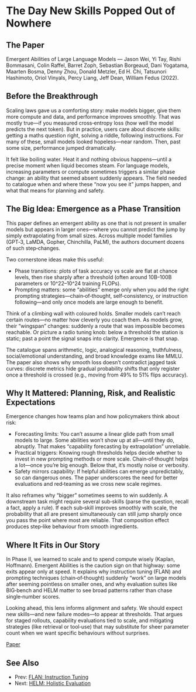 # The Day New Skills Popped Out of Nowhere

## The Paper

Emergent Abilities of Large Language Models — Jason Wei, Yi Tay, Rishi
Bommasani, Colin Raffel, Barret Zoph, Sebastian Borgeaud, Dani Yogatama,
Maarten Bosma, Denny Zhou, Donald Metzler, Ed H. Chi, Tatsunori Hashimoto,
Oriol Vinyals, Percy Liang, Jeff Dean, William Fedus (2022).

## Before the Breakthrough

Scaling laws gave us a comforting story: make models bigger, give them more
compute and data, and performance improves smoothly. That was mostly true—if you
measured cross‑entropy loss (how well the model predicts the next token). But in
practice, users care about discrete skills: getting a maths question right,
solving a riddle, following instructions. For many of these, small models looked
hopeless—near random. Then, past some size, performance jumped dramatically.

It felt like boiling water. Heat it and nothing obvious happens—until a precise
moment when liquid becomes steam. For language models, increasing parameters or
compute sometimes triggers a similar phase change: an ability that seemed absent
suddenly appears. The field needed to catalogue when and where these “now you
see it” jumps happen, and what that means for planning and safety.

## The Big Idea: Emergence as a Phase Transition

This paper defines an emergent ability as one that is not present in smaller
models but appears in larger ones—where you cannot predict the jump by simply
extrapolating from small sizes. Across multiple model families (GPT‑3, LaMDA,
Gopher, Chinchilla, PaLM), the authors document dozens of such step‑changes.

Two cornerstone ideas make this useful:

- Phase transitions: plots of task accuracy vs scale are flat at chance levels,
  then rise sharply after a threshold (often around 10B–100B parameters or
  10^22–10^24 training FLOPs).
- Prompting matters: some “abilities” emerge only when you add the right
  prompting strategies—chain‑of‑thought, self‑consistency, or instruction
  following—and only once models are large enough to benefit.

Think of a climbing wall with coloured holds. Smaller models can’t reach certain
routes—no matter how cleverly you coach them. As models grow, their “wingspan”
changes: suddenly a route that was impossible becomes reachable. Or picture a
radio tuning knob: below a threshold the station is static; past a point the
signal snaps into clarity. Emergence is that snap.

The catalogue spans arithmetic, logic, analogical reasoning, truthfulness,
social/emotional understanding, and broad knowledge exams like MMLU. The paper
also shows why smooth loss doesn’t contradict jagged task curves: discrete
metrics hide gradual probability shifts that only register once a threshold is
crossed (e.g., moving from 49% to 51% flips accuracy).

## Why It Mattered: Planning, Risk, and Realistic Expectations

Emergence changes how teams plan and how policymakers think about risk:

- Forecasting limits: You can’t assume a linear glide path from small models to
  large. Some abilities won’t show up at all—until they do, abruptly. That makes
  “capability forecasting by extrapolation” unreliable.
- Practical triggers: Knowing rough thresholds helps decide whether to invest in
  new prompting methods or more scale. Chain‑of‑thought helps a lot—once you’re
  big enough. Below that, it’s mostly noise or verbosity.
- Safety mirrors capability: If helpful abilities can emerge unpredictably, so
  can dangerous ones. The paper underscores the need for better evaluations and
  red‑teaming as we cross new scale regimes.

It also reframes why “bigger” sometimes seems to win suddenly. A downstream task
might require several sub‑skills (parse the question, recall a fact, apply a
rule). If each sub‑skill improves smoothly with scale, the probability that all
are present simultaneously can still jump sharply once you pass the point where
most are reliable. That composition effect produces step‑like behaviour from
smooth ingredients.

## Where It Fits in Our Story

In Phase II, we learned to scale and to spend compute wisely (Kaplan,
Hoffmann). Emergent Abilities is the caution sign on that highway: some exits
appear only at speed. It explains why instruction tuning (FLAN) and prompting
techniques (chain‑of‑thought) suddenly “work” on large models after seeming
pointless on smaller ones, and why evaluation suites like BIG‑bench and HELM
matter to see broad patterns rather than chase single‑number scores.

Looking ahead, this lens informs alignment and safety. We should expect new
skills—and new failure modes—to appear at thresholds. That argues for staged
rollouts, capability evaluations tied to scale, and mitigating strategies (like
retrieval or tool‑use) that may substitute for sheer parameter count when we
want specific behaviours without surprises.

[Paper](llm_papers_syllabus/Emergent_Abilities_LLM_Wei_2022.pdf)
## See Also
- Prev: [FLAN: Instruction Tuning](13-flan-finetuned-zero-shot-wei-2021.md)
- Next: [HELM: Holistic Evaluation](15-helm-holistic-evaluation-liang-2022.md)
